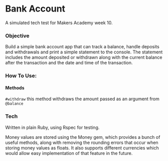 # Bank Account

A simulated tech test for Makers Academy week 10.

### Objective

Build a simple bank account app that can track a balance, handle deposits and
withdrawals and print a simple statement to the console. The statement includes
the amount deposited or withdrawn along with the current balance after the transaction
and the date and time of the transaction.

### How To Use:

#### Methods

`#withdraw` this method withdraws the amount passed as an argument from `@balance`



### Tech

Written in plain Ruby, using Rspec for testing.

Money values are stored using the Money gem, which provides a bunch of useful
methods, along with removing the rounding errors that occur when storing money
values as floats. It also supports different currencies which would allow
easy implementation of that feature in the future.
